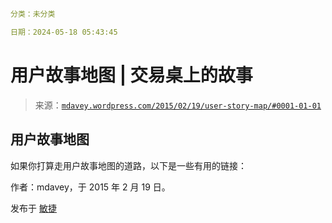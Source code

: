 ```yml

分类：未分类

日期：2024-05-18 05:43:45

```

# 用户故事地图 | 交易桌上的故事

> 来源：[`mdavey.wordpress.com/2015/02/19/user-story-map/#0001-01-01`](https://mdavey.wordpress.com/2015/02/19/user-story-map/#0001-01-01)

## 用户故事地图

如果你打算走用户故事地图的道路，以下是一些有用的链接：

作者：mdavey，于 2015 年 2 月 19 日。

发布于 [敏捷](https://mdavey.wordpress.com/category/agile/)
